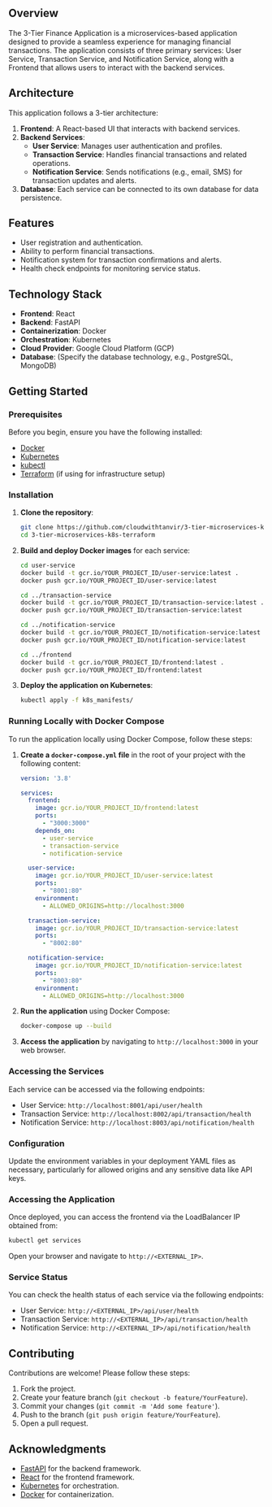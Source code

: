 ## Overview

The 3-Tier Finance Application is a microservices-based application designed to provide a seamless experience for managing financial transactions. The application consists of three primary services: User Service, Transaction Service, and Notification Service, along with a Frontend that allows users to interact with the backend services.

## Architecture

This application follows a 3-tier architecture:

1. **Frontend**: A React-based UI that interacts with backend services.
2. **Backend Services**:
   - **User Service**: Manages user authentication and profiles.
   - **Transaction Service**: Handles financial transactions and related operations.
   - **Notification Service**: Sends notifications (e.g., email, SMS) for transaction updates and alerts.
3. **Database**: Each service can be connected to its own database for data persistence.

## Features

- User registration and authentication.
- Ability to perform financial transactions.
- Notification system for transaction confirmations and alerts.
- Health check endpoints for monitoring service status.

## Technology Stack

- **Frontend**: React
- **Backend**: FastAPI
- **Containerization**: Docker
- **Orchestration**: Kubernetes
- **Cloud Provider**: Google Cloud Platform (GCP)
- **Database**: (Specify the database technology, e.g., PostgreSQL, MongoDB)

## Getting Started

### Prerequisites

Before you begin, ensure you have the following installed:

- [Docker](https://www.docker.com/get-started)
- [Kubernetes](https://kubernetes.io/docs/setup/)
- [kubectl](https://kubernetes.io/docs/tasks/tools/install-kubectl/)
- [Terraform](https://www.terraform.io/downloads.html) (if using for infrastructure setup)

### Installation

1. **Clone the repository**:

   ```bash
   git clone https://github.com/cloudwithtanvir/3-tier-microservices-k8s-terraform.git
   cd 3-tier-microservices-k8s-terraform
   ```

2. **Build and deploy Docker images** for each service:

   ```bash
   cd user-service
   docker build -t gcr.io/YOUR_PROJECT_ID/user-service:latest .
   docker push gcr.io/YOUR_PROJECT_ID/user-service:latest

   cd ../transaction-service
   docker build -t gcr.io/YOUR_PROJECT_ID/transaction-service:latest .
   docker push gcr.io/YOUR_PROJECT_ID/transaction-service:latest

   cd ../notification-service
   docker build -t gcr.io/YOUR_PROJECT_ID/notification-service:latest .
   docker push gcr.io/YOUR_PROJECT_ID/notification-service:latest

   cd ../frontend
   docker build -t gcr.io/YOUR_PROJECT_ID/frontend:latest .
   docker push gcr.io/YOUR_PROJECT_ID/frontend:latest
   ```

3. **Deploy the application on Kubernetes**:

   ```bash
   kubectl apply -f k8s_manifests/
   ```

### Running Locally with Docker Compose

To run the application locally using Docker Compose, follow these steps:

1. **Create a `docker-compose.yml` file** in the root of your project with the following content:

   ```yaml
   version: '3.8'

   services:
     frontend:
       image: gcr.io/YOUR_PROJECT_ID/frontend:latest
       ports:
         - "3000:3000"
       depends_on:
         - user-service
         - transaction-service
         - notification-service

     user-service:
       image: gcr.io/YOUR_PROJECT_ID/user-service:latest
       ports:
         - "8001:80"
       environment:
         - ALLOWED_ORIGINS=http://localhost:3000

     transaction-service:
       image: gcr.io/YOUR_PROJECT_ID/transaction-service:latest
       ports:
         - "8002:80"

     notification-service:
       image: gcr.io/YOUR_PROJECT_ID/notification-service:latest
       ports:
         - "8003:80"
       environment:
         - ALLOWED_ORIGINS=http://localhost:3000

   ```

2. **Run the application** using Docker Compose:

   ```bash
   docker-compose up --build
   ```

3. **Access the application** by navigating to `http://localhost:3000` in your web browser.

### Accessing the Services

Each service can be accessed via the following endpoints:

- User Service: `http://localhost:8001/api/user/health`
- Transaction Service: `http://localhost:8002/api/transaction/health`
- Notification Service: `http://localhost:8003/api/notification/health`




### Configuration

Update the environment variables in your deployment YAML files as necessary, particularly for allowed origins and any sensitive data like API keys.

### Accessing the Application

Once deployed, you can access the frontend via the LoadBalancer IP obtained from:

```bash
kubectl get services
```

Open your browser and navigate to `http://<EXTERNAL_IP>`.

### Service Status

You can check the health status of each service via the following endpoints:

- User Service: `http://<EXTERNAL_IP>/api/user/health`
- Transaction Service: `http://<EXTERNAL_IP>/api/transaction/health`
- Notification Service: `http://<EXTERNAL_IP>/api/notification/health`

## Contributing

Contributions are welcome! Please follow these steps:

1. Fork the project.
2. Create your feature branch (`git checkout -b feature/YourFeature`).
3. Commit your changes (`git commit -m 'Add some feature'`).
4. Push to the branch (`git push origin feature/YourFeature`).
5. Open a pull request.



## Acknowledgments

- [FastAPI](https://fastapi.tiangolo.com/) for the backend framework.
- [React](https://reactjs.org/) for the frontend framework.
- [Kubernetes](https://kubernetes.io/) for orchestration.
- [Docker](https://www.docker.com/) for containerization.
```